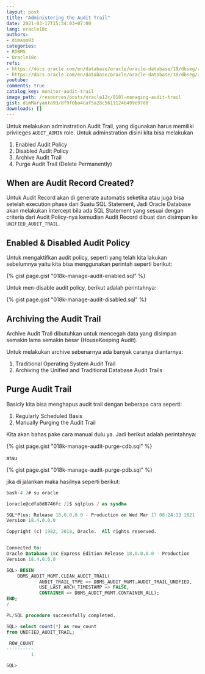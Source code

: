 ```yaml
---
layout: post
title: "Administering the Audit Trail"
date: 2021-03-17T15:34:03+07:00
lang: oracle18c
authors:
- dimasm93
categories:
- RDBMS
- Oracle18c
refs: 
- https://docs.oracle.com/en/database/oracle/oracle-database/18/dbseg/administering-the-audit-trail.html#GUID-9F298B8A-6196-4206-A889-A7CEB0924CF1
- https://docs.oracle.com/en/database/oracle/oracle-database/18/dbseg/administering-the-audit-trail.html#GUID-1DD625ED-AC75-47E7-ADF6-1C7C93656F22
youtube: 
comments: true
catalog_key: monitor-audit-trail
image_path: /resources/posts/oracle12c/018l-managing-audit-trail
gist: dimMaryanto93/8f9f0ba4caf5a28c56111246499e97d0
downloads: []
---
```


Untuk melakukan adminstration Audit Trail, yang digunakan harus memiliki privileges `AUDIT_ADMIN` role. Untuk adminstration disini kita bisa melakukan

1. Enabled Audit Policy
2. Disabled Audit Policy
3. Archive Audit Trail
4. Purge Audit Trail (Delete Permanently)

## When are Audit Record Created?

Untuk Audit Record akan di generate automatis seketika atau juga bisa setelah execution phase dari Suatu SQL Statement, Jadi Oracle Database akan melakukan intercept bila ada SQL Statement yang sesuai dengan criteria dari Audit Policy-nya kemudian Audit Record dibuat dan disimpan ke `UNIFIED_AUDIT_TRAIL`.

## Enabled & Disabled Audit Policy

Untuk mengaktifkan audit policy, seperti yang telah kita lakukan sebelumnya yaitu kita bisa menggunakan perintah seperti berikut:

{% gist page.gist "018k-manage-audit-enabled.sql" %}

Untuk men-disable audit policy, berikut adalah perintahnya:

{% gist page.gist "018k-manage-audit-disabled.sql" %}

## Archiving the Audit Trail

Archive Audit Trail dibutuhkan untuk mencegah data yang disimpan semakin lama semakin besar (HouseKeeping Audit). 

Untuk melakukan archive sebenarnya ada banyak caranya diantarnya:

1. Traditional Operating System Audit Trail
2. Archiving the Unified and Traditional Database Audit Trails

## Purge Audit Trail

Basicly kita bisa menghapus audit trail dengan beberapa cara seperti:

1. Regularly Scheduled Basis
2. Manually Purging the Audit Trail

Kita akan bahas pake cara manual dulu ya. Jadi berikut adalah perintahnya:

{% gist page.gist "018k-manage-audit-purge-cdb.sql" %}

atau

{% gist page.gist "018k-manage-audit-purge-pdb.sql" %}

jika di jalankan maka hasilnya seperti berikut:

```sql
bash-4.2# su oracle

[oracle@cdfa8d8746fc /]$ sqlplus / as sysdba

SQL*Plus: Release 18.0.0.0.0 - Production on Wed Mar 17 08:24:13 2021
Version 18.4.0.0.0

Copyright (c) 1982, 2018, Oracle.  All rights reserved.


Connected to:
Oracle Database 18c Express Edition Release 18.0.0.0.0 - Production
Version 18.4.0.0.0

SQL> BEGIN
    DBMS_AUDIT_MGMT.CLEAN_AUDIT_TRAIL(
            AUDIT_TRAIL_TYPE => DBMS_AUDIT_MGMT.AUDIT_TRAIL_UNIFIED,
            USE_LAST_ARCH_TIMESTAMP => FALSE,
            CONTAINER => DBMS_AUDIT_MGMT.CONTAINER_ALL);
END;
/

PL/SQL procedure successfully completed.

SQL> select count(*) as row_count
from UNIFIED_AUDIT_TRAIL;

 ROW_COUNT
----------
         1

SQL>
```